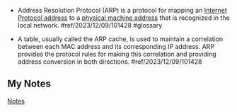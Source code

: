 - Address Resolution Protocol (ARP) is a protocol for mapping an [Internet Protocol address](ip-address.md) to a [physical machine address](mac-address.md) that is recognized in the local network. #ref/2023/12/09/101428 #glossary

- A table, usually called the ARP cache, is used to maintain a correlation between each MAC address and its corresponding IP address. ARP provides the protocol rules for making this correlation and providing address conversion in both directions. #ref/2023/12/09/101428
## My Notes
[Notes](mynotes/arp-notes.md)
